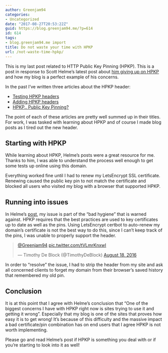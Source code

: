 ```yaml
---
author: Greenjam94
categories:
- Uncategorized
date: "2017-08-27T20:53:22Z"
guid: https://blog.greenjam94.me/?p=614
id: 614
tags:
- blog.greenjam94.me import
title: Do not waste your time with HPKP
url: /not-waste-time-hpkp/
---
```


This is my last post related to HTTP Public Key Pinning (HPKP). This is a post in response to Scott Helme’s latest post about [him giving up on HPKP](https://scotthelme.co.uk/im-giving-up-on-hpkp/) and how my blog is a perfect example of his concerns.

In the past I’ve written three articles about the HPKP header:

- [Testing HPKP headers](https://blog.greenjam94.me/testing-hpkp-headers/)
- [Adding HPKP headers](https://blog.greenjam94.me/adding-hpkp-header/)
- [HPKP.. Public Key Pinning?](https://blog.greenjam94.me/hpkp/)

The point of each of these articles are pretty well summed up in their titles. For work, I was tasked with learning about HPKP and of course I made blog posts as I tired out the new header.

## Starting with HPKP

While learning about HPKP, Helme’s posts were a great resource for me. Thanks to him, I was able to understand the process well enough to get some tests up online using this domain.

Everything worked fine until I had to renew my LetsEncrypt SSL certificate. Renewing caused the public key pin to not match the certificate and blocked all users who visited my blog with a browser that supported HPKP.

## Running into issues

In Helme’s [post](https://scotthelme.co.uk/im-giving-up-on-hpkp/), my issue is part of the “bad hygiene” that is warned against. HPKP requires that the best practices are used to key certificates up to date as well as the pins. Using LetsEncrypt certbot to auto-renew my domain’s certificate is not the best way to do this, since I can’t keep track of the pins, I was unable to properly support the header.

> [@Greenjam94](https://twitter.com/Greenjam94) [pic.twitter.com/tVLmrKnxwI](https://t.co/tVLmrKnxwI)
> 
> — Timothy De Block (@TimothyDeBlock) [August 18, 2016](https://twitter.com/TimothyDeBlock/status/766084706119057409)

<script async="" charset="utf-8" src="//platform.twitter.com/widgets.js"></script>

In order to “resolve” the issue, I had to strip the header from my site and ask all concerned clients to forget my domain from their browser’s saved history that remembered my old pin.

## Conclusion

It is at this point that I agree with Helme’s conclusion that “One of the biggest concerns I have with HPKP right now is sites trying to use it and getting it wrong”. Especially that my blog is one of the sites that proves how easy it is to get wrong! It’s because of this difficulty and the massive impact a bad certificate/pin combination has on end users that I agree HPKP is not worth implementing.

Please go and read Helme’s post if HPKP is something you deal with or if you’re starting to look into it as well!